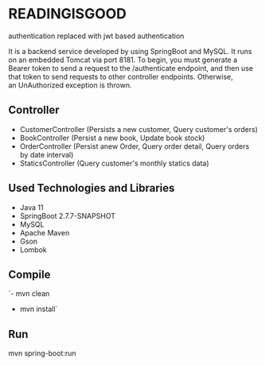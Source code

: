 # READINGISGOOD
authentication replaced with jwt based authentication

It is a backend service developed by using SpringBoot and MySQL. It runs on an embedded Tomcat via port 8181.
To begin, you must generate a Bearer token to send a request to the /authenticate endpoint, and then use that token to send requests to other controller endpoints. Otherwise, an UnAuthorized exception is thrown.
## Controller
- CustomerController (Persists a new customer, Query customer's orders)
- BookController (Persist a new book, Update book stock)
- OrderController (Persist anew Order, Query order detail, Query orders by date interval)
- StaticsController (Query customer's monthly statics data)
## Used Technologies and Libraries
- Java 11
- SpringBoot 2.7.7-SNAPSHOT
- MySQL
- Apache Maven
- Gson
- Lombok
## Compile
`- mvn clean
- mvn install`
## Run
mvn spring-boot:run

